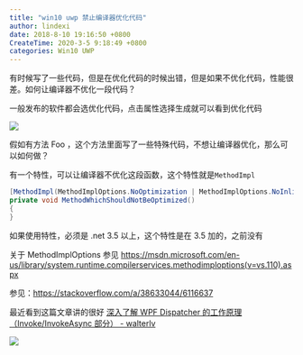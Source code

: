 ```yaml
---
title: "win10 uwp 禁止编译器优化代码"
author: lindexi
date: 2018-8-10 19:16:50 +0800
CreateTime: 2020-3-5 9:18:49 +0800
categories: Win10 UWP
---
```


有时候写了一些代码，但是在优化代码的时候出错，但是如果不优化代码，性能很差。如何让编译器不优化一段代码？

<!--more-->



<!-- csdn -->

一般发布的软件都会选优化代码，点击属性选择生成就可以看到优化代码

![](http://image.acmx.xyz/34fdad35-5dfe-a75b-2b4b-8c5e313038e2%2F201792713825.jpg)

假如有方法 Foo ，这个方法里面写了一些特殊代码，不想让编译器优化，那么可以如何做？

有一个特性，可以让编译器不优化这段函数，这个特性就是`MethodImpl`

```csharp
[MethodImpl(MethodImplOptions.NoOptimization | MethodImplOptions.NoInlining)]
private void MethodWhichShouldNotBeOptimized()
{
}
```

如果使用特性，必须是 .net 3.5 以上，这个特性是在 3.5 加的，之前没有

关于 MethodImplOptions 参见 https://msdn.microsoft.com/en-us/library/system.runtime.compilerservices.methodimploptions(v=vs.110).aspx

参见：https://stackoverflow.com/a/38633044/6116637

最近看到这篇文章讲的很好 [深入了解 WPF Dispatcher 的工作原理（Invoke/InvokeAsync 部分） - walterlv](https://walterlv.github.io/post/dotnet/2017/09/26/dispatcher-invoke-async.html ) 

![](http://image.acmx.xyz/34fdad35-5dfe-a75b-2b4b-8c5e313038e2%2F201792713624.jpg)

